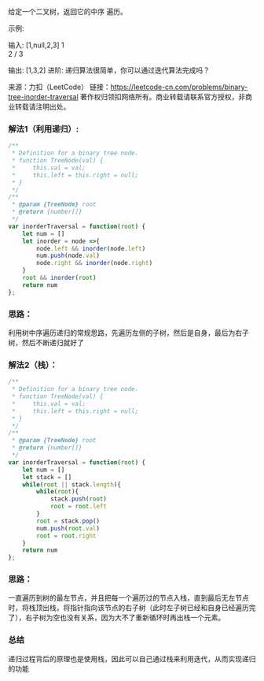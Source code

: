 给定一个二叉树，返回它的中序 遍历。

示例:

输入: [1,null,2,3]
   1
    \
     2
    /
   3

输出: [1,3,2]
进阶: 递归算法很简单，你可以通过迭代算法完成吗？

来源：力扣（LeetCode）
链接：https://leetcode-cn.com/problems/binary-tree-inorder-traversal
著作权归领扣网络所有。商业转载请联系官方授权，非商业转载请注明出处。

### 解法1（利用递归）:

```js
/**
 * Definition for a binary tree node.
 * function TreeNode(val) {
 *     this.val = val;
 *     this.left = this.right = null;
 * }
 */
/**
 * @param {TreeNode} root
 * @return {number[]}
 */
var inorderTraversal = function(root) {
    let num = []
    let inorder = node =>{
        node.left && inorder(node.left)
        num.push(node.val)
        node.right && inorder(node.right)
    }
    root && inorder(root)
    return num
};
```

### 思路：

利用树中序遍历递归的常规思路，先遍历左侧的子树，然后是自身，最后为右子树，然后不断递归就好了

### 解法2（栈）：

```js
/**
 * Definition for a binary tree node.
 * function TreeNode(val) {
 *     this.val = val;
 *     this.left = this.right = null;
 * }
 */
/**
 * @param {TreeNode} root
 * @return {number[]}
 */
var inorderTraversal = function(root) {
    let num = []
    let stack = []
    while(root || stack.length){
        while(root){
            stack.push(root)
            root = root.left
        }
        root = stack.pop()
        num.push(root.val)
        root = root.right
    }
    return num
};
```

### 思路：

一直遍历到树的最左节点，并且把每一个遍历过的节点入栈，直到最后无左节点时，将栈顶出栈，将指针指向该节点的右子树（此时左子树已经和自身已经遍历完了），右子树为空也没有关系，因为大不了重新循环时再出栈一个元素。



### 总结

递归过程背后的原理也是使用栈，因此可以自己通过栈来利用迭代，从而实现递归的功能